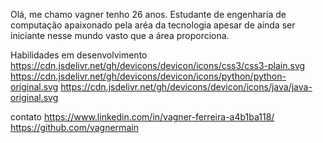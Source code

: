 Olá, me chamo vagner tenho 26 anos.
Estudante de engenharia de computação apaixonado pela aréa da tecnologia 
apesar de ainda ser iniciante nesse mundo vasto que a área proporciona.


Habilidades em desenvolvimento
https://cdn.jsdelivr.net/gh/devicons/devicon/icons/css3/css3-plain.svg
https://cdn.jsdelivr.net/gh/devicons/devicon/icons/python/python-original.svg
https://cdn.jsdelivr.net/gh/devicons/devicon/icons/java/java-original.svg


contato
https://www.linkedin.com/in/vagner-ferreira-a4b1ba118/
https://github.com/vagnermain

